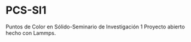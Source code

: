 # PCS-SI1
Puntos de Color en Sólido-Seminario de Investigación 1
Proyecto abierto hecho con Lammps.
